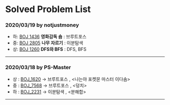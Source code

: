 # Solved Problem List

### 2020/03/19 by notjustmoney
* 하: [BOJ 1436](https://www.acmicpc.net/problem/1436) **영화감독 숌** : 브루트포스
* 중: [BOJ 2805](https://www.acmicpc.net/problem/2805) **나무 자르기** : 이분탐색
* 상: [BOJ 1260](https://www.acmicpc.net/problem/1260) **DFS와 BFS**   : DFS, BFS 

*****************************************************************************

### 2020/03/18 by PS-Master
* 상 : [BOJ_1620](https://www.acmicpc.net/problem/1620) -> 브루트포스 , <나는야 포켓몬 마스터 이다솜>
* 중 : [BOJ_7568](https://www.acmicpc.net/problem/7568) -> 브루트포스 , <덩치>
* 하 : [BOJ_2231](https://www.acmicpc.net/problem/2231) -> 이분탐색   , <분해합>

*****************************************************************************


